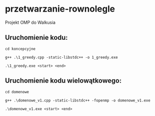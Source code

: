 # przetwarzanie-rownolegle
Projekt OMP do Walkusia

## Uruchomienie kodu:

```code
cd koncepcyjne
```

```code
g++ .\1_greedy.cpp -static-libstdc++ -o 1_greedy.exe
```

```code
.\1_greedy.exe <start> <end>
```

## Uruchomienie kodu wielowątkowego:

```code
cd domenowe
```

```code
g++ .\domenowe_v1.cpp -static-libstdc++ -fopenmp -o domenowe_v1.exe
```

```code
.\domenowe_v1.exe <start> <end>
```